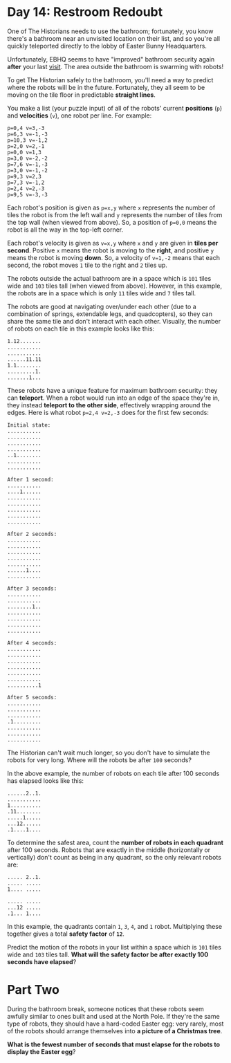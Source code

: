 # Day 14: Restroom Redoubt

One of The Historians needs to use the bathroom; fortunately, you know there's a bathroom near an unvisited location on 
their list, and so you're all quickly teleported directly to the lobby of Easter Bunny Headquarters.

Unfortunately, EBHQ seems to have "improved" bathroom security again **after** your last 
[visit](https://adventofcode.com/2016/day/2). The area outside the bathroom is swarming with robots!

To get The Historian safely to the bathroom, you'll need a way to predict where the robots will be in the future. 
Fortunately, they all seem to be moving on the tile floor in predictable **straight lines**.

You make a list (your puzzle input) of all of the robots' current **positions** (`p`) and **velocities** (`v`), one 
robot per line. For example:
```
p=0,4 v=3,-3
p=6,3 v=-1,-3
p=10,3 v=-1,2
p=2,0 v=2,-1
p=0,0 v=1,3
p=3,0 v=-2,-2
p=7,6 v=-1,-3
p=3,0 v=-1,-2
p=9,3 v=2,3
p=7,3 v=-1,2
p=2,4 v=2,-3
p=9,5 v=-3,-3
```
Each robot's position is given as `p=x,y` where `x` represents the number of tiles the robot is from the left wall and 
`y` represents the number of tiles from the top wall (when viewed from above). So, a position of `p=0,0` means the robot 
is all the way in the top-left corner.

Each robot's velocity is given as `v=x,y` where `x` and `y` are given in **tiles per second**. Positive `x` means the 
robot is moving to the **right**, and positive `y` means the robot is moving **down**. So, a velocity of `v=1,-2` means 
that each second, the robot moves `1` tile to the right and `2` tiles up.

The robots outside the actual bathroom are in a space which is `101` tiles wide and `103` tiles tall (when viewed from 
above). However, in this example, the robots are in a space which is only `11` tiles wide and `7` tiles tall.

The robots are good at navigating over/under each other (due to a combination of springs, extendable legs, and 
quadcopters), so they can share the same tile and don't interact with each other. Visually, the number of robots on each 
tile in this example looks like this:
```
1.12.......
...........
...........
......11.11
1.1........
.........1.
.......1...
```
These robots have a unique feature for maximum bathroom security: they can **teleport**. When a robot would run into an 
edge of the space they're in, they instead **teleport to the other side**, effectively wrapping around the edges. Here 
is what robot `p=2,4 v=2,-3` does for the first few seconds:
```
Initial state:
...........
...........
...........
...........
..1........
...........
...........

After 1 second:
...........
....1......
...........
...........
...........
...........
...........

After 2 seconds:
...........
...........
...........
...........
...........
......1....
...........

After 3 seconds:
...........
...........
........1..
...........
...........
...........
...........

After 4 seconds:
...........
...........
...........
...........
...........
...........
..........1

After 5 seconds:
...........
...........
...........
.1.........
...........
...........
...........
```
The Historian can't wait much longer, so you don't have to simulate the robots for very long. Where will the robots be 
after `100` seconds?

In the above example, the number of robots on each tile after 100 seconds has elapsed looks like this:
```
......2..1.
...........
1..........
.11........
.....1.....
...12......
.1....1....
```
To determine the safest area, count the **number of robots in each quadrant** after 100 seconds. Robots that are exactly 
in the middle (horizontally or vertically) don't count as being in any quadrant, so the only relevant robots are:
```
..... 2..1.
..... .....
1.... .....

..... .....
...12 .....
.1... 1....
```
In this example, the quadrants contain `1`, `3`, `4`, and `1` robot. Multiplying these together gives a total **safety 
factor** of **`12`**.

Predict the motion of the robots in your list within a space which is `101` tiles wide and `103` tiles tall. **What will 
the safety factor be after exactly 100 seconds have elapsed**?

# Part Two

During the bathroom break, someone notices that these robots seem awfully similar to ones built and used at the North
Pole. If they're the same type of robots, they should have a hard-coded Easter egg: very rarely, most of the robots
should arrange themselves into **a picture of a Christmas tree**.

**What is the fewest number of seconds that must elapse for the robots to display the Easter egg**?